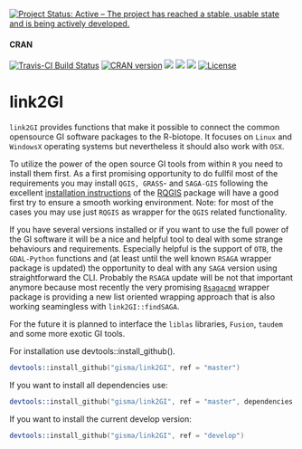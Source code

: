 
[![Project Status: Active – The project has reached a stable, usable state and is being actively developed.](http://www.repostatus.org/badges/latest/active.svg)](http://www.repostatus.org/#active) 

#### CRAN

[![Travis-CI Build Status](https://travis-ci.org/gisma/link2GI.svg?branch=master)](https://travis-ci.org/gisma/link2GI)
<a href="https://cran.r-project.org/web/checks/check_results_link2GI.html"><img border="0" src="http://www.r-pkg.org/badges/version/link2GI" alt="CRAN version"></a>
![](https://cranlogs.r-pkg.org/badges/grand-total/link2GI?color=green)
![](https://cranlogs.r-pkg.org/badges/link2GI?color=green)
![](https://cranlogs.r-pkg.org/badges/last-week/link2GI?color=green)
[![License](https://img.shields.io/badge/license-GPL%20%28%3E=%203%29-lightgrey.svg?style=flat)](http://www.gnu.org/licenses/gpl-3.0.html)

# link2GI




`link2GI` provides functions that make it possible to connect the common opensource GI software packages to the R-biotope.  It focuses on `Linux` and `WindowsX` operating systems but nevertheless it should also work with `OSX`. 

To utilize the power of the open source GI tools from within `R` you need to install  them first. As a first promising opportunity to do fullfil most of the requirements you may install `QGIS, GRASS`- and `SAGA-GIS` following the excellent [installation instructions](https://github.com/jannes-m/RQGIS/blob/master/vignettes/install_guide.Rmd)  of the [RQGIS](https://cran.r-project.org/web/packages/RQGIS/index.html) package will have a good first try to ensure a smooth working environment. Note: for most of the cases you may use just `RQGIS` as wrapper for the `QGIS` related functionality. 

If you have several versions installed or if you want to use the full power of the GI software it will be a nice and helpful tool to deal with some strange behaviours and requirements. Especially helpful is the support of `OTB`, the `GDAL-Python` functions and (at least until the well known `RSAGA` wrapper package is updated) the opportunity to deal with any `SAGA` version using straightforward the CLI. Probably the `RSAGA` update will be not that important anymore because most recently  the very promising  [`Rsagacmd`](https://github.com/stevenpawley/Rsagacmd) wrapper package is providing a new list oriented wrapping approach that is also working seamingless with `link2GI::findSAGA`.

For the future it is planned to interface the `liblas` libraries, `Fusion`, `taudem` and some more exotic GI tools.



For installation use devtools::install_github().

```S
devtools::install_github("gisma/link2GI", ref = "master")
```

If you want to install all dependencies use:

```S
devtools::install_github("gisma/link2GI", ref = "master", dependencies = TRUE, force = TRUE)
```
If you want to install the current develop version:

```S
devtools::install_github("gisma/link2GI", ref = "develop")
```
